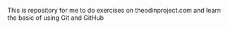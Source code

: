 This is repository for me to do exercises on theodinproject.com and learn the basic of using Git and GitHub
